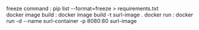 freeze command : pip list --format=freeze > requirements.txt  
docker image build : docker image build -t surl-image .
docker run : docker run -d --name surl-container -p 8080:80 surl-image
